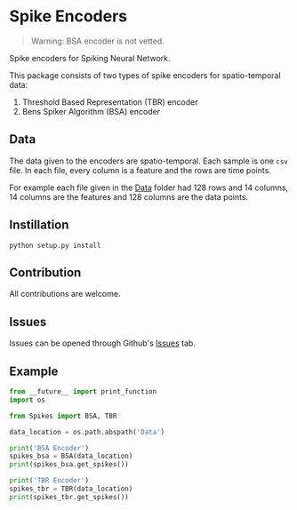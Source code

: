 # Spike Encoders

> Warning: BSA encoder is not vetted.

Spike encoders for Spiking Neural Network.

This package consists of two types of spike encoders for spatio-temporal data:

1. Threshold Based Representation (TBR) encoder
2. Bens Spiker Algorithm (BSA) encoder

## Data

The data given to the encoders are spatio-temporal. Each sample is one `csv` file. In each file, every column is a feature and the rows are time points.

For example each file given in the [Data](https://github.com/akshaybabloo/Spikes/tree/master/Data) folder had 128 rows and 14 columns, 14 columns are the features and 128 columns are the data points.

## Instillation

```
python setup.py install
```

## Contribution

All contributions are welcome.

## Issues

Issues can be opened through Github's [Issues](https://github.com/akshaybabloo/Spikes/issues) tab.

## Example

```python
from __future__ import print_function
import os

from Spikes import BSA, TBR

data_location = os.path.abspath('Data')

print('BSA Encoder')
spikes_bsa = BSA(data_location)
print(spikes_bsa.get_spikes())

print('TBR Encoder')
spikes_tbr = TBR(data_location)
print(spikes_tbr.get_spikes())
```